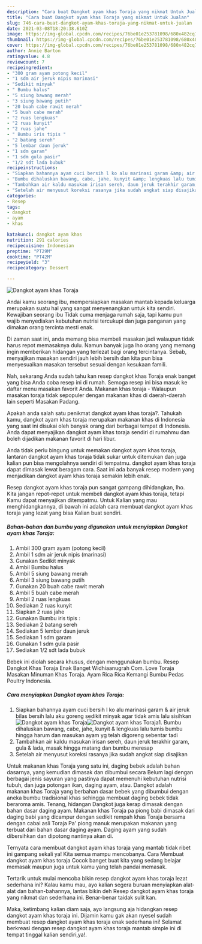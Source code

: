 ```yaml
---
description: "Cara buat Dangkot ayam khas Toraja yang nikmat Untuk Jualan"
title: "Cara buat Dangkot ayam khas Toraja yang nikmat Untuk Jualan"
slug: 746-cara-buat-dangkot-ayam-khas-toraja-yang-nikmat-untuk-jualan
date: 2021-03-08T18:20:38.610Z
image: https://img-global.cpcdn.com/recipes/76be01e253781098/680x482cq70/dangkot-ayam-khas-toraja-foto-resep-utama.jpg
thumbnail: https://img-global.cpcdn.com/recipes/76be01e253781098/680x482cq70/dangkot-ayam-khas-toraja-foto-resep-utama.jpg
cover: https://img-global.cpcdn.com/recipes/76be01e253781098/680x482cq70/dangkot-ayam-khas-toraja-foto-resep-utama.jpg
author: Annie Barton
ratingvalue: 4.8
reviewcount: 7
recipeingredient:
- "300 gram ayam potong kecil"
- "1 sdm air jeruk nipis marinasi"
- "Sedikit minyak"
- " Bumbu halus"
- "5 siung bawang merah"
- "3 siung bawang putih"
- "20 buah cabe rawit merah"
- "5 buah cabe merah"
- "2 ruas lengkuas"
- "2 ruas kunyit"
- "2 ruas jahe"
- " Bumbu iris tipis "
- "2 batang sereh"
- "5 lembar daun jeruk"
- "1 sdm garam"
- "1 sdm gula pasir"
- "1/2 sdt lada bubuk"
recipeinstructions:
- "Siapkan bahannya ayam cuci bersih l ko alu marinasi garam &amp; air jeruk bilas bersih lalu aku goreng sedikit minyak agar tidak amis lalu sisihkan"
- "Bumbu dihaluskan bawang, cabe, jahe, kunyit &amp; lengkuas lalu tumis bumbu hingga harum dan masukan ayam yg telah digoreng sebentar tadi"
- "Tambahkan air kaldu masukan irisan sereh, daun jeruk terakhir garam, gula &amp; lada, masak hingga matang dan bumbu meresap"
- "Setelah air menyusut koreksi rasanya jika sudah angkat siap disajikan"
categories:
- Resep
tags:
- dangkot
- ayam
- khas

katakunci: dangkot ayam khas 
nutrition: 291 calories
recipecuisine: Indonesian
preptime: "PT29M"
cooktime: "PT42M"
recipeyield: "3"
recipecategory: Dessert

---
```



![Dangkot ayam khas Toraja](https://img-global.cpcdn.com/recipes/76be01e253781098/680x482cq70/dangkot-ayam-khas-toraja-foto-resep-utama.jpg)

Andai kamu seorang ibu, mempersiapkan masakan mantab kepada keluarga merupakan suatu hal yang sangat menyenangkan untuk kita sendiri. Kewajiban seorang ibu Tidak cuma menjaga rumah saja, tapi kamu pun wajib menyediakan kebutuhan nutrisi tercukupi dan juga panganan yang dimakan orang tercinta mesti enak.

Di zaman  saat ini, anda memang bisa membeli masakan jadi walaupun tidak harus repot memasaknya dulu. Namun banyak juga lho orang yang memang ingin memberikan hidangan yang terlezat bagi orang tercintanya. Sebab, menyajikan masakan sendiri jauh lebih bersih dan kita pun bisa menyesuaikan masakan tersebut sesuai dengan kesukaan famili. 

Nah, sekarang Anda sudah tahu kan resep dangkot khas Toraja enak banget yang bisa Anda coba resep ini di rumah. Semoga resep ini bisa masuk ke daftar menu masakan favorit Anda. Makanan khas toraja - Walaupun masakan toraja tidak sepopuler dengan makanan khas di daerah-daerah lain seperti Masakan Padang.

Apakah anda salah satu penikmat dangkot ayam khas toraja?. Tahukah kamu, dangkot ayam khas toraja merupakan makanan khas di Indonesia yang saat ini disukai oleh banyak orang dari berbagai tempat di Indonesia. Anda dapat menyajikan dangkot ayam khas toraja sendiri di rumahmu dan boleh dijadikan makanan favorit di hari libur.

Anda tidak perlu bingung untuk memakan dangkot ayam khas toraja, lantaran dangkot ayam khas toraja tidak sukar untuk ditemukan dan juga kalian pun bisa mengolahnya sendiri di tempatmu. dangkot ayam khas toraja dapat dimasak lewat beragam cara. Saat ini ada banyak resep modern yang menjadikan dangkot ayam khas toraja semakin lebih enak.

Resep dangkot ayam khas toraja pun sangat gampang dihidangkan, lho. Kita jangan repot-repot untuk membeli dangkot ayam khas toraja, tetapi Kamu dapat menyajikan ditempatmu. Untuk Kalian yang mau menghidangkannya, di bawah ini adalah cara membuat dangkot ayam khas toraja yang lezat yang bisa Kalian buat sendiri.

<!--inarticleads1-->

##### Bahan-bahan dan bumbu yang digunakan untuk menyiapkan Dangkot ayam khas Toraja:

1. Ambil 300 gram ayam (potong kecil)
1. Ambil 1 sdm air jeruk nipis (marinasi)
1. Gunakan Sedikit minyak
1. Ambil  Bumbu halus
1. Ambil 5 siung bawang merah
1. Ambil 3 siung bawang putih
1. Gunakan 20 buah cabe rawit merah
1. Ambil 5 buah cabe merah
1. Ambil 2 ruas lengkuas
1. Sediakan 2 ruas kunyit
1. Siapkan 2 ruas jahe
1. Gunakan  Bumbu iris tipis :
1. Sediakan 2 batang sereh
1. Sediakan 5 lembar daun jeruk
1. Sediakan 1 sdm garam
1. Gunakan 1 sdm gula pasir
1. Sediakan 1/2 sdt lada bubuk


Bebek ini diolah secara khusus, dengan menggunakan bumbu. Resep Dangkot Khas Toraja Enak Banget Widhiaanugrah Com. Love Toraja Masakan Minuman Khas Toraja. Ayam Rica Rica Kemangi Bumbu Pedas Poultry Indonesia. 

<!--inarticleads2-->

##### Cara menyiapkan Dangkot ayam khas Toraja:

1. Siapkan bahannya ayam cuci bersih l ko alu marinasi garam &amp; air jeruk bilas bersih lalu aku goreng sedikit minyak agar tidak amis lalu sisihkan
<img src="https://img-global.cpcdn.com/steps/a32525fc8699be39/160x128cq70/dangkot-ayam-khas-toraja-langkah-memasak-1-foto.jpg" alt="Dangkot ayam khas Toraja"><img src="https://img-global.cpcdn.com/steps/abe063fcf3b16515/160x128cq70/dangkot-ayam-khas-toraja-langkah-memasak-1-foto.jpg" alt="Dangkot ayam khas Toraja">1. Bumbu dihaluskan bawang, cabe, jahe, kunyit &amp; lengkuas lalu tumis bumbu hingga harum dan masukan ayam yg telah digoreng sebentar tadi
1. Tambahkan air kaldu masukan irisan sereh, daun jeruk terakhir garam, gula &amp; lada, masak hingga matang dan bumbu meresap
1. Setelah air menyusut koreksi rasanya jika sudah angkat siap disajikan


Untuk makanan khas Toraja yang satu ini, daging bebek adalah bahan dasarnya, yang kemudian dimasak dan dibumbui secara Belum lagi dengan berbagai jenis sayuran yang pastinya dapat memenuhi kebutuhan nutrisi tubuh, dan juga potongan ikan, daging ayam, atau. Dangkot adalah makanan khas Toraja yang berbahan dasar bebek yang dibumbui dengan aneka bumbu tradisional khas sehingga membuat daging bebek tidak beraroma amis. Tenang, hidangan Dangkot juga kerap dimasak dengan bahan dasar daging ayam. Makanan khas Toraja pa piong babi dimasak dari daging babi yang dicampur dengan sedikit rempah khas Toraja bersama dengan cabai asli Toraja Pa&#39; piong manuk merupakan makanan yang terbuat dari bahan dasar daging ayam. Daging ayam yang sudah dibersihkan dan dipotong nantinya akan di. 

Ternyata cara membuat dangkot ayam khas toraja yang mantab tidak ribet ini gampang sekali ya! Kita semua mampu mencobanya. Cara Membuat dangkot ayam khas toraja Cocok banget buat kita yang sedang belajar memasak maupun juga untuk kamu yang telah pandai memasak.

Tertarik untuk mulai mencoba bikin resep dangkot ayam khas toraja lezat sederhana ini? Kalau kamu mau, ayo kalian segera buruan menyiapkan alat-alat dan bahan-bahannya, lantas bikin deh Resep dangkot ayam khas toraja yang nikmat dan sederhana ini. Benar-benar taidak sulit kan. 

Maka, ketimbang kalian diam saja, ayo langsung aja hidangkan resep dangkot ayam khas toraja ini. Dijamin kamu gak akan nyesel sudah membuat resep dangkot ayam khas toraja enak sederhana ini! Selamat berkreasi dengan resep dangkot ayam khas toraja mantab simple ini di tempat tinggal kalian sendiri,ya!.

